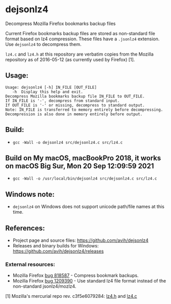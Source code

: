 # dejsonlz4
Decompress Mozilla Firefox bookmarks backup files

Current Firefox bookmarks backup files are stored as non-standard file format
based on lz4 compression. These files have a `.jsonlz4` extension. Use
`dejsonlz4` to decompress them.

`lz4.c` and `lz4.h` at this repository are verbatim copies from the Mozilla
repository as of 2016-05-12 (as currently used by Firefox) [1].

## Usage:
```
Usage: dejsonlz4 [-h] IN_FILE [OUT_FILE]
   -h  Display this help and exit.
Decompress Mozilla bookmarks backup file IN_FILE to OUT_FILE.
If IN_FILE is '-', decompress from standard input.
If OUT_FILE is '-' or missing, decompress to standard output.
Note: IN_FILE is transferred to memory entirely before decompressing.
Decompression is also done in memory entirely before output.
```

## Build:
- `gcc -Wall -o dejsonlz4 src/dejsonlz4.c src/lz4.c`


## Build on My macOS, macBookPro 2018, it works on macOS Big Sur, Mon 20 Sep 12:09:59 2021 
- `gcc -Wall -o /usr/local/bin/dejsonlz4 src/dejsonlz4.c src/lz4.c`

## Windows note:
- `dejsonlz4` on Windows does not support unicode path/file names at this time.

## References:
- Project page and source files: https://github.com/avih/dejsonlz4
- Releases and binary builds for Windows: https://github.com/avih/dejsonlz4/releases

### External resources:
- Mozilla Firefox
[bug 818587]( https://bugzilla.mozilla.org/show_bug.cgi?id=818587 ) - Compress
bookmark backups.
- Mozilla Firefox
[bug 1209390]( https://bugzilla.mozilla.org/show_bug.cgi?id=1209390 ) - Use
standard lz4 file format instead of the non-standard jsonlz4/mozlz4.

[1] Mozilla's mercurial repo rev. c3f5e6079284:
[lz4.h]( http://hg.mozilla.org/mozilla-central/file/c3f5e6079284/mfbt/lz4.h )
and [lz4.c]( http://hg.mozilla.org/mozilla-central/file/c3f5e6079284/mfbt/lz4.c )
